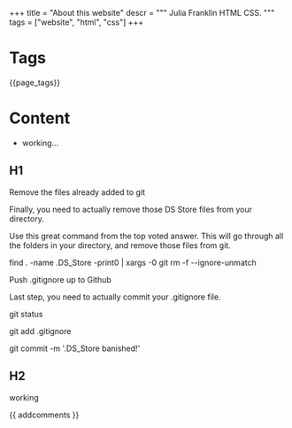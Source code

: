 +++
title = "About this website"
descr = """
    Julia Franklin HTML CSS.
    """
tags = ["website", "html", "css"]
+++


# Tags
{{page_tags}}



# Content
- working...

## H1
Remove the files already added to git

Finally, you need to actually remove those DS Store files from your directory.

Use this great command from the top voted answer. This will go through all the folders in your directory, and remove those files from git.

find . -name .DS_Store -print0 | xargs -0 git rm -f --ignore-unmatch

Push .gitignore up to Github

Last step, you need to actually commit your .gitignore file.

git status

git add .gitignore

git commit -m '.DS_Store banished!'

## H2
working


{{ addcomments }}